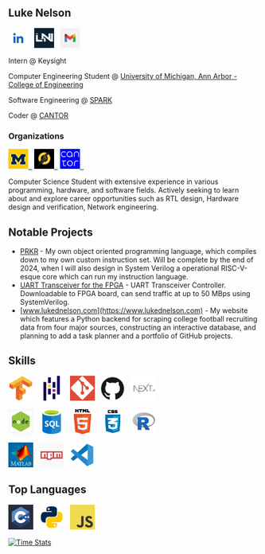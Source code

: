 ## Luke Nelson

<a href="https://www.linkedin.com/in/nelsonluke"><img height="40" width="40" src="./img/linkedin.jpg"></a>&nbsp;&nbsp;
<a href="https://www.lukednelson.com"><img height="40" width="40" src="./img/mywebsite.png"></a>&nbsp;&nbsp;
<a href="mailto:ldnelson16@gmail.com"><img height="40" width="40" src="./img/email.jpg"></a>&nbsp;&nbsp;

Intern @ Keysight

Computer Engineering Student @ [University of Michigan, Ann Arbor - College of Engineering](https://www.engin.umich.edu/) 

Software Engineering @ [SPARK](https://spark.engin.umich.edu/) 

Coder @ [CANTOR](https://michigancantor.com/) 

### Organizations

<a href="https://www.engin.umich.edu/"><img height="40" width="40" src="./img/michigan.jpg">&nbsp;&nbsp;</a>
<a href="https://spark.engin.umich.edu/"><img height="40" width="40" src="./img/spark.jpeg">&nbsp;&nbsp;</a>
<a href="https://michigancantor.com/"><img height="40" width="40" src="./img/cantor.png">&nbsp;&nbsp;</a>

Computer Science Student with extensive experience in various programming, hardware, and software fields.
Actively seeking to learn about and explore career opportunities such as RTL design, Hardware design and verification, Network engineering. 

## Notable Projects
- [PRKR](https::/github.com/ldnelson16/parker-language) - My own object oriented programming language, which compiles down to my own custom instruction set. Will be complete by the end of 2024, when I will also design in System Verilog a operational RISC-V-esque core which can run my instruction language. 
- [UART Transceiver for the FPGA](https://github.com/ldnelson16/uart-controller) - UART Transceiver Controller. Downloadable to FPGA board, can send traffic at up to 50 MBps using SystemVerilog. 
- [www.lukednelson.com](https://www.lukednelson.com) - My website which features a Python backend for scraping college football recruiting data from four major sources, constructing an interactive database, and planning to add a task planner and a portfolio of GitHub projects.

## Skills

<img height="50" width="50" src="./img/tensorflow.png">&nbsp;&nbsp;
<img height="50" width="50" src="./img/pandas.png">&nbsp;&nbsp;
<img height="50" width="50" src="./img/git.png">&nbsp;&nbsp;
<img height="50" width="50" src="./img/github.png">&nbsp;&nbsp;
<img height="50" width="50" src="./img/nextjs.jpg">&nbsp;&nbsp;

<img height="50" width="50" src="./img/nodejs.jpg">&nbsp;&nbsp;
<img height="50" width="50" src="./img/sql.png">&nbsp;&nbsp;
<img height="50" width="50" src="./img/html.png">&nbsp;&nbsp;
<img height="50" width="50" src="./img/css.png">&nbsp;&nbsp;
<img height="50" width="50" src="./img/r.jpg">&nbsp;&nbsp;

<img height="50" width="50" src="./img/matlab.jpg">&nbsp;&nbsp;
<img height="50" width="50" src="./img/nodeprojectmanager.jpg">&nbsp;&nbsp;
<img height="50" width="50" src="./img/vscode.jpg">&nbsp;&nbsp;

## Top Languages

<img height="50" width="50" src="./img/cpp.jpg">&nbsp;&nbsp;
<img height="50" width="50" src="./img/python.jpg">&nbsp;&nbsp;
<img height="50" width="50" src="./img/javascript.png">&nbsp;&nbsp;

[![Time Stats](https://github-readme-stats.vercel.app/api/wakatime?username=ldnelson16&v=0)](https://github-readme-stats.vercel.app/api/wakatime?username=ldnelson16&v=0)
